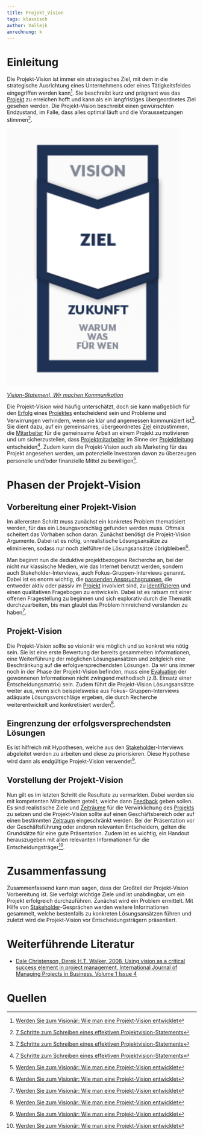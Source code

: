 ```yaml
---
title: Projekt_Vision
tags: klassisch
author: Vallejk
anrechnung: k
---
```


# Einleitung

Die Projekt-Vision ist immer ein strategisches Ziel, mit dem in die strategische Ausrichtung eines Unternehmens oder eines Tätigkeitsfeldes eingegriffen 
werden kann[^1]. Sie beschreibt kurz und prägnant was das [Projekt](Projekt.md) zu erreichen hofft und kann als ein langfristiges übergeordnetes Ziel 
gesehen werden. Die Projekt-Vision beschreibt einen gewünschten Endzustand, im Falle, dass alles optimal läuft und die Voraussetzungen stimmen[^2].

![Beispielabbildung](Projekt_Vision/Projektvision.png)

[*Vision-Statement, Wir machen Kommunikation*](https://assets.website-files.com/59b76f662cead100013dfc05/5dbab9af03da768b74e06887_Grafik_Vision_Mission_neu.png)

Die Projekt-Vision wird häufig unterschätzt, doch sie kann maßgeblich für den [Erfolg](Erfolgsmessung.md) eines [Projektes](Projekt.md) entscheidend 
sein und Probleme und Verwirrungen verhindern, wenn sie klar und angemessen kommuniziert ist[^2]. 
Sie dient dazu, auf ein gemeinsames, übergeordnetes [Ziel](Zielbeziehungen.md) einzustimmen, die [Mitarbeiter](Projektmitarbeiter.md) für die gemeinsame 
Arbeit an einem Projekt zu motivieren und um sicherzustellen, dass [Projektmitarbeiter](Projektmitarbeiter.md) im Sinne der [Projektleitung](Projektleiter.md) entscheiden[^2].
Zudem kann die Projekt-Vision auch als Marketing für das Projekt angesehen werden, um potenzielle Investoren davon zu überzeugen personelle und/oder 
finanzielle Mittel zu bewilligen[^1]. 

# Phasen der Projekt-Vision

## Vorbereitung einer Projekt-Vision

Im allerersten Schritt muss zunächst ein konkretes Problem thematisiert werden, für das ein 
Lösungsvorschlag gefunden werden muss. Oftmals scheitert das 
Vorhaben schon daran. Zunächst benötigt die Projekt-Vision Argumente. Dabei ist es nötig, unrealistische
Lösungsansätze zu eliminieren, sodass nur noch zielführende Lösungsansätze übrigbleiben[^1]. 

Man beginnt nun die deduktive projektbezogene Recherche an, bei der nicht nur klassische Medien, wie das 
Internet benutzt werden, sondern auch 
Stakeholder-Interviews, auch Fokus-Gruppen-Interviews genannt.
Dabei ist es enorm wichtig, die [passenden Anspruchsgruppen](Stakeholder_Register.md), die entweder aktiv 
oder passiv im [Projekt](Projekt.md) 
involviert sind, zu [identifizieren](Stakeholderanalyse.md) und einen qualitativen Fragebogen zu
entwickeln.
Dabei ist es ratsam mit einer offenen Fragestellung zu beginnen und sich explorativ durch die Thematik 
durchzuarbeiten, bis man glaubt das Problem hinreichend verstanden zu haben[^1].

## Projekt-Vision

Die Projekt-Vision sollte so visionär wie möglich und so konkret wie nötig sein. Sie ist eine erste 
Bewertung der bereits gesammelten Informationen, 
eine Weiterführung der möglichen Lösungsansätzen und zeitgleich eine Beschränkung auf die 
erfolgversprechendsten Lösungen. 
Da wir uns immer noch in der Phase der Projekt-Vision befinden, muss eine [Evaluation](Evaluation.md) der 
gewonnenen Informationen nicht zwingend 
methodisch (z.B. Einsatz einer Entscheidungsmatrix) sein. Zudem führt die Projekt-Vision Lösungsansätze 
weiter aus, wenn sich beispielsweise aus Fokus-
Gruppen-Interviews adäquate Lösungsvorschläge ergeben, die durch Recherche weiterentwickelt und 
konkretisiert werden[^1]. 

## Eingrenzung der erfolgsversprechendsten Lösungen

Es ist hilfreich mit Hypothesen, welche aus den [Stakeholder](Stakeholder_Register.md)-Interviews 
abgeleitet werden zu arbeiten und diese zu priorisieren. 
Diese Hypothese wird dann als endgültige Projekt-Vision verwendet[^1].

## Vorstellung der Projekt-Vision

Nun gilt es im letzten Schritt die Resultate zu vermarkten. Dabei werden sie mit kompetenten Mitarbeitern geteilt, welche dann [Feedback](Feedback_Methoden.md) geben sollen. Es sind realistische Ziele und [Zeiträume](Zeitplanung.md) für die Verwirklichung des [Projekts](Projekt.md) zu 
setzen und die Projekt-Vision sollte auf einen Geschäftsbereich oder auf einen bestimmten [Zeitraum](Zeitplanung.md) eingeschränkt werden.
Bei der Präsentation vor der Geschäftsführung oder anderen relevanten Entscheidern, gelten die Grundsätze 
für eine gute Präsentation. Zudem ist es wichtig, ein Handout herauszugeben mit allen relevanten 
Informationen für die Entscheidungsträger[^1].

# Zusammenfassung

Zusammenfassend kann man sagen, dass der Großteil der Projekt-Vision Vorbereitung ist. Sie verfolgt wichtige Ziele und ist unabdingbar, um ein Projekt erfolgreich durchzuführen.
Zunächst wird ein Problem ermittelt. Mit Hilfe von [Stakeholder](Stakeholder_Register.md)-Gesprächen 
werden weitere Informationen gesammelt, welche bestenfalls zu konkreten Lösungsansätzen führen und zuletzt 
wird die Projekt-Vision vor Entscheidungsträgern präsentiert.

# Weiterführende Literatur

* [Dale Christenson, Derek H.T. Walker, 2008, Using vision as a critical success element in project management, International Journal of Managing Projects in Business, Volume 1 Issue 4](https://www.emerald.com/insight/content/doi/10.1108/17538370810906291/full/html?casa_token=E_uiN0GA_OwAAAAA:ZKu-OzSQ_klpzC6hn2LimyB_Fk9pygs4Qc2cS3n8nUIlykGkn_yf37sPDyilv7eLjsb7E1EfH-jhLbc74ApzqvhaV_LIqG3a9GetZi9T_niSnwrcbXs)

# Quellen

[^1]: [Werden Sie zum Visionär: Wie man eine Projekt-Vision entwicklet](https://www.coliquio-insights.de/wie-sie-eine-projekt-vision-entwickeln/)
[^2]: [7 Schritte zum Schreiben eines effektiven Projektvision-Statements](https://teamhood.com/de/produktivitat/7-schritte-projektvision-statement/)
